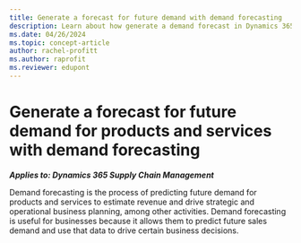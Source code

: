 ```yaml
---
title: Generate a forecast for future demand with demand forecasting
description: Learn about how generate a demand forecast in Dynamics 365 Supply Chain Management for future demand for products and services.
ms.date: 04/26/2024
ms.topic: concept-article
author: rachel-profitt
ms.author: raprofit
ms.reviewer: edupont
---
```


# Generate a forecast for future demand for products and services with demand forecasting

***Applies to: Dynamics 365 Supply Chain Management***

Demand forecasting is the process of predicting future demand for products and services to estimate revenue and drive strategic and operational business planning, among other activities. Demand forecasting is useful for businesses because it allows them to predict future sales demand and use that data to drive certain business decisions.
<!--TODO: Add guidance
## Demand forecast terminology and concepts

### Forecast horizon

### Component 2


## Generate a forecast design considerations

### Amount of historical demand data


### Factor statement 2


## Configuration sequence


## Execution sequence

## Recommended practices

<!--## Tags-->

